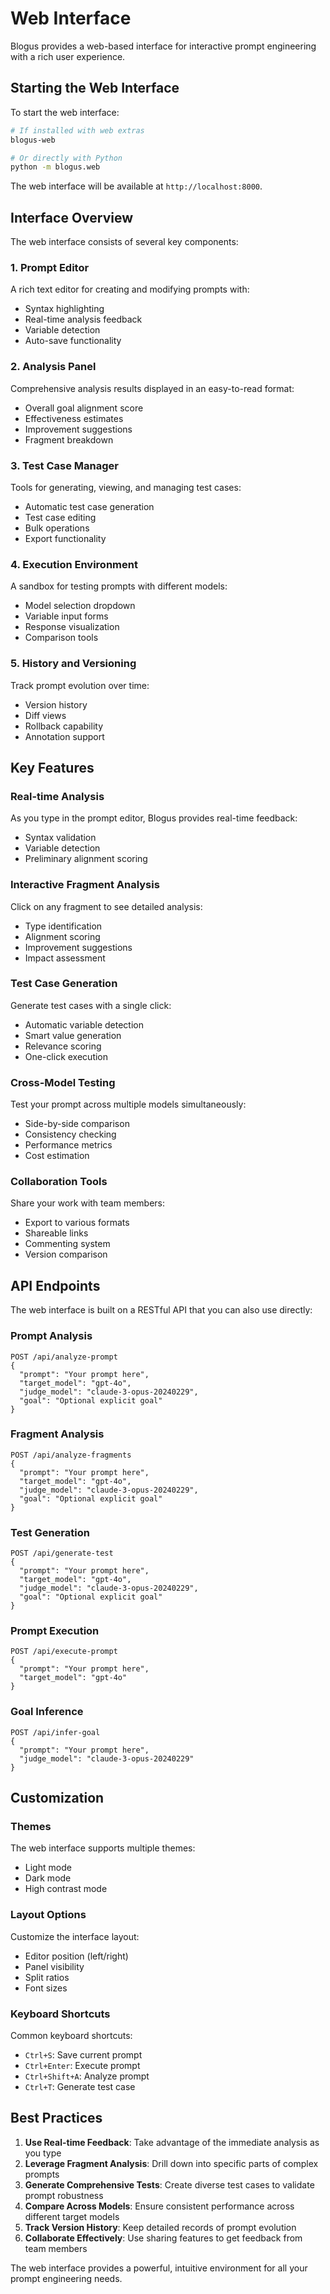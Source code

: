 # Web Interface

Blogus provides a web-based interface for interactive prompt engineering with a rich user experience.

## Starting the Web Interface

To start the web interface:

```bash
# If installed with web extras
blogus-web

# Or directly with Python
python -m blogus.web
```

The web interface will be available at `http://localhost:8000`.

## Interface Overview

The web interface consists of several key components:

### 1. Prompt Editor

A rich text editor for creating and modifying prompts with:
- Syntax highlighting
- Real-time analysis feedback
- Variable detection
- Auto-save functionality

### 2. Analysis Panel

Comprehensive analysis results displayed in an easy-to-read format:
- Overall goal alignment score
- Effectiveness estimates
- Improvement suggestions
- Fragment breakdown

### 3. Test Case Manager

Tools for generating, viewing, and managing test cases:
- Automatic test case generation
- Test case editing
- Bulk operations
- Export functionality

### 4. Execution Environment

A sandbox for testing prompts with different models:
- Model selection dropdown
- Variable input forms
- Response visualization
- Comparison tools

### 5. History and Versioning

Track prompt evolution over time:
- Version history
- Diff views
- Rollback capability
- Annotation support

## Key Features

### Real-time Analysis

As you type in the prompt editor, Blogus provides real-time feedback:
- Syntax validation
- Variable detection
- Preliminary alignment scoring

### Interactive Fragment Analysis

Click on any fragment to see detailed analysis:
- Type identification
- Alignment scoring
- Improvement suggestions
- Impact assessment

### Test Case Generation

Generate test cases with a single click:
- Automatic variable detection
- Smart value generation
- Relevance scoring
- One-click execution

### Cross-Model Testing

Test your prompt across multiple models simultaneously:
- Side-by-side comparison
- Consistency checking
- Performance metrics
- Cost estimation

### Collaboration Tools

Share your work with team members:
- Export to various formats
- Shareable links
- Commenting system
- Version comparison

## API Endpoints

The web interface is built on a RESTful API that you can also use directly:

### Prompt Analysis
```
POST /api/analyze-prompt
{
  "prompt": "Your prompt here",
  "target_model": "gpt-4o",
  "judge_model": "claude-3-opus-20240229",
  "goal": "Optional explicit goal"
}
```

### Fragment Analysis
```
POST /api/analyze-fragments
{
  "prompt": "Your prompt here",
  "target_model": "gpt-4o",
  "judge_model": "claude-3-opus-20240229",
  "goal": "Optional explicit goal"
}
```

### Test Generation
```
POST /api/generate-test
{
  "prompt": "Your prompt here",
  "target_model": "gpt-4o",
  "judge_model": "claude-3-opus-20240229",
  "goal": "Optional explicit goal"
}
```

### Prompt Execution
```
POST /api/execute-prompt
{
  "prompt": "Your prompt here",
  "target_model": "gpt-4o"
}
```

### Goal Inference
```
POST /api/infer-goal
{
  "prompt": "Your prompt here",
  "judge_model": "claude-3-opus-20240229"
}
```

## Customization

### Themes

The web interface supports multiple themes:
- Light mode
- Dark mode
- High contrast mode

### Layout Options

Customize the interface layout:
- Editor position (left/right)
- Panel visibility
- Split ratios
- Font sizes

### Keyboard Shortcuts

Common keyboard shortcuts:
- `Ctrl+S`: Save current prompt
- `Ctrl+Enter`: Execute prompt
- `Ctrl+Shift+A`: Analyze prompt
- `Ctrl+T`: Generate test case

## Best Practices

1. **Use Real-time Feedback**: Take advantage of the immediate analysis as you type
2. **Leverage Fragment Analysis**: Drill down into specific parts of complex prompts
3. **Generate Comprehensive Tests**: Create diverse test cases to validate prompt robustness
4. **Compare Across Models**: Ensure consistent performance across different target models
5. **Track Version History**: Keep detailed records of prompt evolution
6. **Collaborate Effectively**: Use sharing features to get feedback from team members

The web interface provides a powerful, intuitive environment for all your prompt engineering needs.